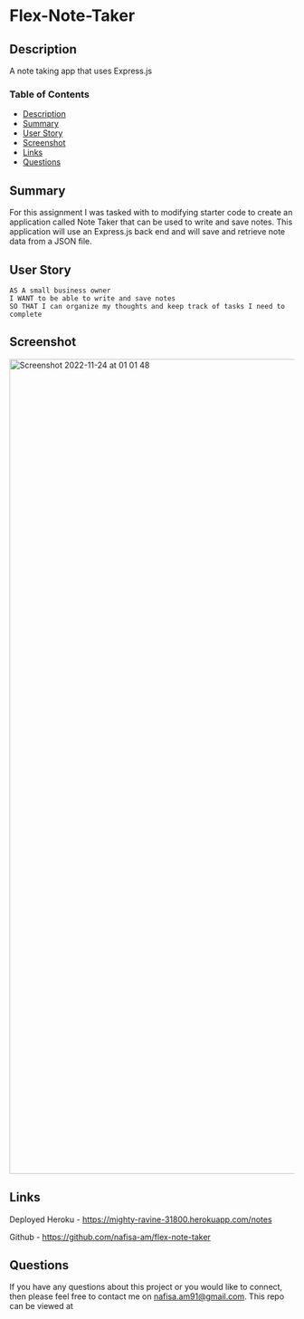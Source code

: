 # Flex-Note-Taker

## Description 

A note taking app that uses Express.js


### Table of Contents

- [Description](#description)
- [Summary](#summary)
- [User Story](#user-story)
- [Screenshot](#screenshot)
- [Links](#links)
- [Questions](#questions)


## Summary

For this assignment I was tasked with to modifying starter code to create an application called Note Taker that can be used to write and save notes. This application will use an Express.js back end and will save and retrieve note data from a JSON file.


## User Story 
```
AS A small business owner
I WANT to be able to write and save notes
SO THAT I can organize my thoughts and keep track of tasks I need to complete
```

## Screenshot

<img width="1440" alt="Screenshot 2022-11-24 at 01 01 48" src="https://user-images.githubusercontent.com/108237958/203674624-18a47354-a984-4951-9460-5e77b96bd1ec.png">



## Links 

Deployed Heroku - https://mighty-ravine-31800.herokuapp.com/notes

Github - https://github.com/nafisa-am/flex-note-taker


## Questions

If you have any questions about this project or you would like to connect, then please feel free to contact me on nafisa.am91@gmail.com. This repo can be viewed at
